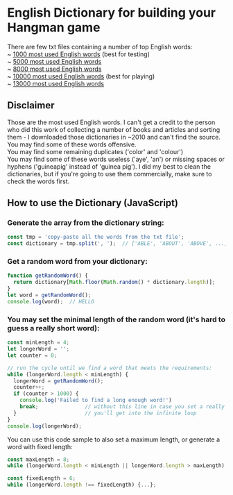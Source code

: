 # English Dictionary for building your Hangman game
There are few txt files containing a number of top English words:  
~ [1000 most used English words](/1k-top-english-words.txt) (best for testing)  
~ [5000 most used English words](/5k-top-english-words.txt)  
~ [8000 most used English words](/8k-top-english-words.txt)  
~ [10000 most used English words](/10k-top-english-words.txt) (best for playing)  
~ [13000 most used English words](/13k-top-english-words.txt)  

## Disclaimer
Those are the most used English words. I can't get a credit to the person who did this work of collecting a number of books and articles and sorting them - I downloaded those dictionaries in ~2010 and can't find the source.  
You may find some of these words offensive.  
You may find some remaining duplicates ('color' and 'colour')  
You may find some of these words useless ('aye', 'an') or missing spaces or hyphens ('guineapig' instead of 'guinea pig').
I did my best to clean the dictionaries, but if you're going to use them commercially, make sure to check the words first.  

## How to use the Dictionary (JavaScript)

### Generate the array from the dictionary string:
  
```JavaScript
const tmp = 'copy-paste all the words from the txt file';
const dictionary = tmp.split(', ');  // ['ABLE', 'ABOUT', 'ABOVE', ...]
```

### Get a random word from your dictionary:

```JavaScript
function getRandomWord() {
  return dictionary[Math.floor(Math.random() * dictionary.length)];
}
let word = getRandomWord();
console.log(word);  // HELLO
```

### You may set the minimal length of the random word (it's hard to guess a really short word):

```Javascript
const minLength = 4;
let longerWord = '';
let counter = 0;

// run the cycle until we find a word that meets the requirements:
while (longerWord.length < minLength) { 
  longerWord = getRandomWord();
  counter++;
  if (counter > 1000) {  
    console.log('Failed to find a long enough word!')
    break;               // without this line in case you set a really high,
  }                      // you'll get into the infinite loop
}
console.log(longerWord);
```

You can use this code sample to also set a maximum length, or generate a word with fixed length:

```Javascript
const maxLength = 8;
while (longerWord.length < minLength || longerWord.length > maxLength) {...};

const fixedLength = 6;
while (longerWord.length !== fixedLength) {...};
```
